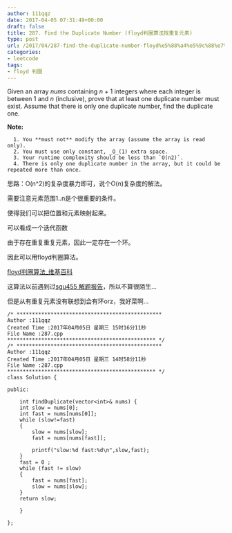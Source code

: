 ```yaml
---
author: 111qqz
date: 2017-04-05 07:31:49+00:00
draft: false
title: 287. Find the Duplicate Number (floyd判圈算法找重复元素)
type: post
url: /2017/04/287-find-the-duplicate-number-floyd%e5%88%a4%e5%9c%88%e7%ae%97%e6%b3%95/
categories:
- leetcode
tags:
- floyd 判圈
---
```


Given an array _nums_ containing _n_ + 1 integers where each integer is between 1 and _n_ (inclusive), prove that at least one duplicate number must exist. Assume that there is only one duplicate number, find the duplicate one.

**Note:**




      1. You **must not** modify the array (assume the array is read only).
      2. You must use only constant, _O_(1) extra space.
      3. Your runtime complexity should be less than `O(n2)`.
      4. There is only one duplicate number in the array, but it could be repeated more than once.


思路：O(n^2)的复杂度暴力即可，说个O(n)复杂度的解法。

需要注意元素范围1..n是个很重要的条件。

使得我们可以把位置和元素映射起来。

可以看成一个迭代函数

由于存在重复重复元素，因此一定存在一个环。

因此可以用floyd判圈算法。

[floyd判圈算法_维基百科](https://zh.wikipedia.org/wiki/Floyd%E5%88%A4%E5%9C%88%E7%AE%97%E6%B3%95)

这算法以前遇到过[sgu455 解题报告](https://111qqz.com/wordpress/2015/07/sgu455/)，所以不算很陌生...

但是从有重复元素没有联想到会有环orz，我好菜啊...


    
    /* ***********************************************
    Author :111qqz
    Created Time :2017年04月05日 星期三 15时16分11秒
    File Name :287.cpp
    ************************************************ */
    /* ***********************************************
    Author :111qqz
    Created Time :2017年04月05日 星期三 14时58分11秒
    File Name :287.cpp
    ************************************************ */
    class Solution {
    
    public:
    
        int findDuplicate(vector<int>& nums) {
        int slow = nums[0];
        int fast = nums[nums[0]];
        while (slow!=fast)
        {
            slow = nums[slow];
            fast = nums[nums[fast]];
    
            printf("slow:%d fast:%d\n",slow,fast);
        }
        fast = 0 ;
        while (fast != slow)
        {
            fast = nums[fast];
            slow = nums[slow];
        }
        return slow;
    
        }
    
    };
    
    




